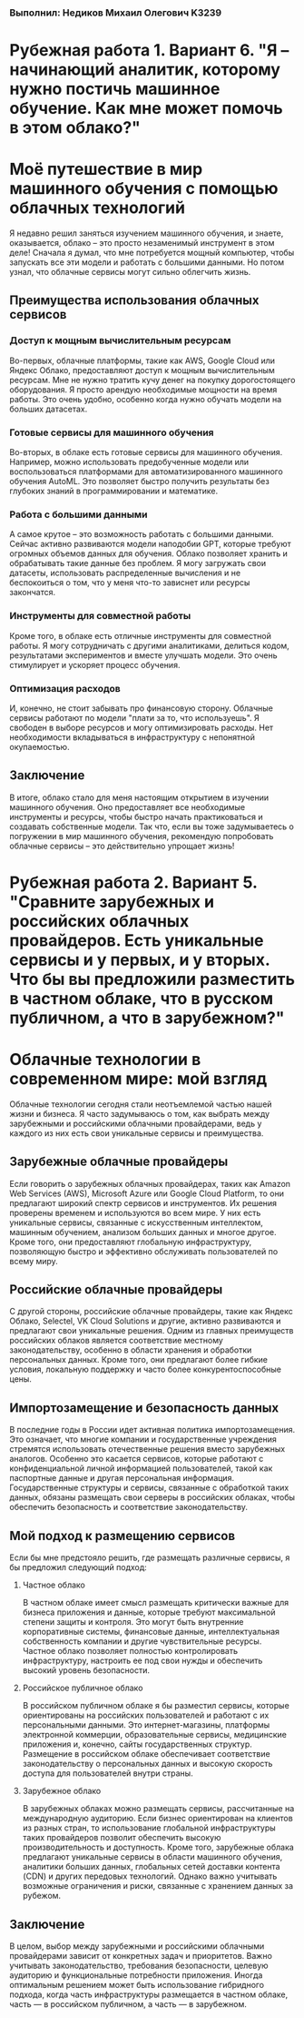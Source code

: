 ### Выполнил: Недиков Михаил Олегович K3239

# Рубежная работа 1. Вариант 6. "Я – начинающий аналитик, которому нужно постичь машинное обучение. Как мне может помочь в этом облако?"

# Моё путешествие в мир машинного обучения с помощью облачных технологий

Я недавно решил заняться изучением машинного обучения, и знаете, оказывается, облако – это просто незаменимый инструмент в этом деле! Сначала я думал, что мне потребуется мощный компьютер, чтобы запускать все эти модели и работать с большими данными. Но потом узнал, что облачные сервисы могут сильно облегчить жизнь.

## Преимущества использования облачных сервисов

### Доступ к мощным вычислительным ресурсам

Во-первых, облачные платформы, такие как AWS, Google Cloud или Яндекс Облако, предоставляют доступ к мощным вычислительным ресурсам. Мне не нужно тратить кучу денег на покупку дорогостоящего оборудования. Я просто арендую необходимые мощности на время работы. Это очень удобно, особенно когда нужно обучать модели на больших датасетах.

### Готовые сервисы для машинного обучения

Во-вторых, в облаке есть готовые сервисы для машинного обучения. Например, можно использовать предобученные модели или воспользоваться платформами для автоматизированного машинного обучения AutoML. Это позволяет быстро получить результаты без глубоких знаний в программировании и математике.

### Работа с большими данными

А самое крутое – это возможность работать с большими данными. Сейчас активно развиваются модели наподобии GPT, которые требуют огромных объемов данных для обучения. Облако позволяет хранить и обрабатывать такие данные без проблем. Я могу загружать свои датасеты, использовать распределенные вычисления и не беспокоиться о том, что у меня что-то зависнет или ресурсы закончатся.

### Инструменты для совместной работы

Кроме того, в облаке есть отличные инструменты для совместной работы. Я могу сотрудничать с другими аналитиками, делиться кодом, результатами экспериментов и вместе улучшать модели. Это очень стимулирует и ускоряет процесс обучения.

### Оптимизация расходов

И, конечно, не стоит забывать про финансовую сторону. Облачные сервисы работают по модели "плати за то, что используешь". Я свободен в выборе ресурсов и могу оптимизировать расходы. Нет необходимости вкладываться в инфраструктуру с непонятной окупаемостью.

## Заключение

В итоге, облако стало для меня настоящим открытием в изучении машинного обучения. Оно предоставляет все необходимые инструменты и ресурсы, чтобы быстро начать практиковаться и создавать собственные модели. Так что, если вы тоже задумываетесь о погружении в мир машинного обучения, рекомендую попробовать облачные сервисы – это действительно упрощает жизнь!

# Рубежная работа 2. Вариант 5. "Сравните зарубежных и российских облачных провайдеров. Есть уникальные сервисы и у первых, и у вторых. Что бы вы предложили разместить в частном облаке, что в русском публичном, а что в зарубежном?"

# Облачные технологии в современном мире: мой взгляд

Облачные технологии сегодня стали неотъемлемой частью нашей жизни и бизнеса. Я часто задумываюсь о том, как выбрать между зарубежными и российскими облачными провайдерами, ведь у каждого из них есть свои уникальные сервисы и преимущества.

## Зарубежные облачные провайдеры

Если говорить о зарубежных облачных провайдерах, таких как Amazon Web Services (AWS), Microsoft Azure или Google Cloud Platform, то они предлагают широкий спектр сервисов и инструментов. Их решения проверены временем и используются во всем мире. У них есть уникальные сервисы, связанные с искусственным интеллектом, машинным обучением, анализом больших данных и многое другое. Кроме того, они предоставляют глобальную инфраструктуру, позволяющую быстро и эффективно обслуживать пользователей по всему миру.

## Российские облачные провайдеры

С другой стороны, российские облачные провайдеры, такие как Яндекс Облако, Selectel, VK Cloud Solutions и другие, активно развиваются и предлагают свои уникальные решения. Одним из главных преимуществ российских облаков является соответствие местному законодательству, особенно в области хранения и обработки персональных данных. Кроме того, они предлагают более гибкие условия, локальную поддержку и часто более конкурентоспособные цены.

## Импортозамещение и безопасность данных

В последние годы в России идет активная политика импортозамещения. Это означает, что многие компании и государственные учреждения стремятся использовать отечественные решения вместо зарубежных аналогов. Особенно это касается сервисов, которые работают с конфиденциальной личной информацией пользователей, такой как паспортные данные и другая персональная информация. Государственные структуры и сервисы, связанные с обработкой таких данных, обязаны размещать свои серверы в российских облаках, чтобы обеспечить безопасность и соответствие законодательству.

## Мой подход к размещению сервисов

Если бы мне предстояло решить, где размещать различные сервисы, я бы предложил следующий подход:

1. Частное облако

   В частном облаке имеет смысл размещать критически важные для бизнеса приложения и данные, которые требуют максимальной степени защиты и контроля. Это могут быть внутренние корпоративные системы, финансовые данные, интеллектуальная собственность компании и другие чувствительные ресурсы. Частное облако позволяет полностью контролировать инфраструктуру, настроить ее под свои нужды и обеспечить высокий уровень безопасности.

2. Российское публичное облако

   В российском публичном облаке я бы разместил сервисы, которые ориентированы на российских пользователей и работают с их персональными данными. Это интернет-магазины, платформы электронной коммерции, образовательные сервисы, медицинские приложения и, конечно, сайты государственных структур. Размещение в российском облаке обеспечивает соответствие законодательству о персональных данных и высокую скорость доступа для пользователей внутри страны.

3. Зарубежное облако

   В зарубежных облаках можно размещать сервисы, рассчитанные на международную аудиторию. Если бизнес ориентирован на клиентов из разных стран, то использование глобальной инфраструктуры таких провайдеров позволит обеспечить высокую производительность и доступность. Кроме того, зарубежные облака предлагают уникальные сервисы в области машинного обучения, аналитики больших данных, глобальных сетей доставки контента (CDN) и других передовых технологий. Однако важно учитывать возможные ограничения и риски, связанные с хранением данных за рубежом.

## Заключение

В целом, выбор между зарубежными и российскими облачными провайдерами зависит от конкретных задач и приоритетов. Важно учитывать законодательство, требования безопасности, целевую аудиторию и функциональные потребности приложения. Иногда оптимальным решением может быть использование гибридного подхода, когда часть инфраструктуры размещается в частном облаке, часть — в российском публичном, а часть — в зарубежном.
